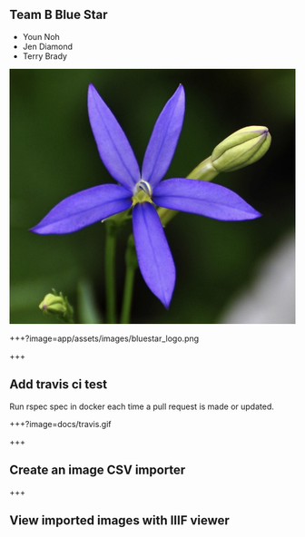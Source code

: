 
## Team B Blue Star
- Youn Noh
- Jen Diamond
- Terry Brady

![](app/assets/images/bluestar_logo.png)

+++?image=app/assets/images/bluestar_logo.png

+++

## Add travis ci test

Run rspec spec in docker each time a pull request is made or updated.

+++?image=docs/travis.gif

+++

## Create an image CSV importer

+++

## View imported images with IIIF viewer
